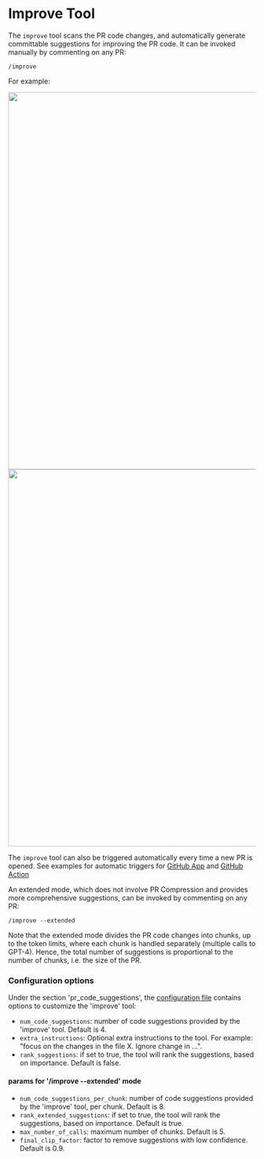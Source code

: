 # Improve Tool

The `improve` tool scans the PR code changes, and automatically generate committable suggestions for improving the PR code.
It can be invoked manually by commenting on any PR:
```
/improve
```
For example:

<kbd><img src=./../pics/improve_comment.png width="768"></kbd>
<kbd><img src=./../pics/improve.png width="768"></kbd>

The `improve` tool can also be triggered automatically every time a new PR is opened. See examples for automatic triggers for [GitHub App](https://github.com/trimble-transport/trimble.transportation.ai.reviewer/blob/main/Usage.md#github-app-automatic-tools) and [GitHub Action](https://github.com/trimble-transport/trimble.transportation.ai.reviewer/blob/main/Usage.md#working-with-github-action)

An extended mode, which does not involve PR Compression and provides more comprehensive suggestions, can be invoked by commenting on any PR:
```
/improve --extended
```
Note that the extended mode divides the PR code changes into chunks, up to the token limits, where each chunk is handled separately (multiple calls to GPT-4).
Hence, the total number of suggestions is proportional to the number of chunks, i.e. the size of the PR.

### Configuration options

Under the section 'pr_code_suggestions', the [configuration file](./../pr_agent/settings/configuration.toml#L40) contains options to customize the 'improve' tool:

- `num_code_suggestions`: number of code suggestions provided by the 'improve' tool. Default is 4.
- `extra_instructions`: Optional extra instructions to the tool. For example: "focus on the changes in the file X. Ignore change in ...".
- `rank_suggestions`: if set to true, the tool will rank the suggestions, based on importance. Default is false.

#### params for '/improve --extended' mode
- `num_code_suggestions_per_chunk`: number of code suggestions provided by the 'improve' tool, per chunk. Default is 8.
- `rank_extended_suggestions`: if set to true, the tool will rank the suggestions, based on importance. Default is true.
- `max_number_of_calls`: maximum number of chunks. Default is 5.
- `final_clip_factor`: factor to remove suggestions with low confidence. Default is 0.9.